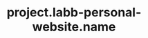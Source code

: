 ---
layout: project
unique-name: labb-website
title: project.labb-personal-website.name
description: project.labb-personal-website.desc
type: website
launch-date: 2020-03-06 18:00:00
start-date: 2019-06-10 08:53:00
last-update: site.time
status: active
needs-help: false
website: https://www.abbluiz.com
github: https://github.com/abbluiz/abbluiz.com
mastodon:
license-url: https://www.abbluiz.com/LICENSE.txt
license-opensource: true
license-freesoftware: false
license-hybrid: true
license-name: string.mit
founders: ["LABB"]
pinned: false
hidden: false
color1: white
color2: "#a14040"
---
